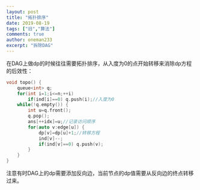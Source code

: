 ```yaml
---
layout: post
title: "拓扑排序"
date: 2019-08-19
tags: ["旧","算法"]
comments: true
author: oneman233
excerpt: "拆除DAG"
---
```


在DAG上做dp的时候往往需要拓扑排序，从入度为0的点开始转移来消除dp方程的后效性：

```c++
void topo() {
    queue<int> q;
    for(int i=1;i<=n;++i)
        if(ind[i]==0) q.push(i);//入度为0
    while(!q.empty()) {
        int u=q.front();
        q.pop();
        ans[++idx]=u;//记录访问顺序
        for(auto v:edge[u]) {
            dp[v]=dp[u]+1;//转移方程
            ind[v]--;
            if(ind[v]==0) q.push(v);
        }
    }
}
```

注意有时DAG上的dp需要添加反向边，当前节点的dp值需要从反向边的终点转移过来。
